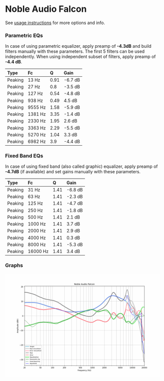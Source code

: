 # Noble Audio Falcon
See [usage instructions](https://github.com/jaakkopasanen/AutoEq#usage) for more options and info.

### Parametric EQs
In case of using parametric equalizer, apply preamp of **-4.3dB** and build filters manually
with these parameters. The first 5 filters can be used independently.
When using independent subset of filters, apply preamp of **-4.4 dB**.

| Type    | Fc      |    Q | Gain    |
|:--------|:--------|:-----|:--------|
| Peaking | 13 Hz   | 0.91 | -6.7 dB |
| Peaking | 27 Hz   | 0.8  | -3.5 dB |
| Peaking | 127 Hz  | 0.54 | -4.8 dB |
| Peaking | 938 Hz  | 0.49 | 4.5 dB  |
| Peaking | 9555 Hz | 1.58 | -5.9 dB |
| Peaking | 1381 Hz | 3.35 | -1.4 dB |
| Peaking | 2330 Hz | 1.95 | 2.6 dB  |
| Peaking | 3363 Hz | 2.29 | -5.5 dB |
| Peaking | 5270 Hz | 1.04 | 3.3 dB  |
| Peaking | 6982 Hz | 3.9  | -4.4 dB |

### Fixed Band EQs
In case of using fixed band (also called graphic) equalizer, apply preamp of **-4.7dB**
(if available) and set gains manually with these parameters.

| Type    | Fc       |    Q | Gain    |
|:--------|:---------|:-----|:--------|
| Peaking | 31 Hz    | 1.41 | -6.8 dB |
| Peaking | 63 Hz    | 1.41 | -2.3 dB |
| Peaking | 125 Hz   | 1.41 | -4.7 dB |
| Peaking | 250 Hz   | 1.41 | -1.8 dB |
| Peaking | 500 Hz   | 1.41 | 2.1 dB  |
| Peaking | 1000 Hz  | 1.41 | 3.7 dB  |
| Peaking | 2000 Hz  | 1.41 | 2.9 dB  |
| Peaking | 4000 Hz  | 1.41 | 0.3 dB  |
| Peaking | 8000 Hz  | 1.41 | -5.3 dB |
| Peaking | 16000 Hz | 1.41 | 3.4 dB  |

### Graphs
![](./Noble%20Audio%20Falcon.png)